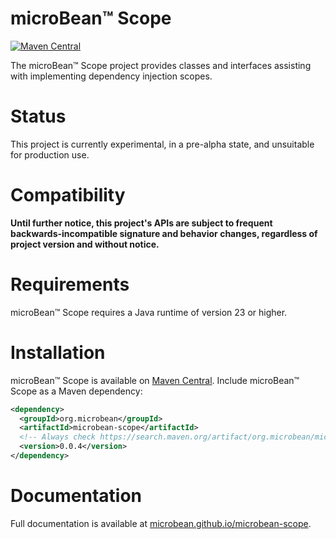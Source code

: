 # microBean™ Scope

[![Maven Central](https://maven-badges.herokuapp.com/maven-central/org.microbean/microbean-scope/badge.svg)](https://maven-badges.herokuapp.com/maven-central/org.microbean/microbean-scope)

The microBean™ Scope project provides classes and interfaces assisting with implementing dependency injection scopes.

# Status

This project is currently experimental, in a pre-alpha state, and unsuitable for production use.

# Compatibility

**Until further notice, this project's APIs are subject to frequent backwards-incompatible signature and behavior
changes, regardless of project version and without notice.**

# Requirements

microBean™ Scope requires a Java runtime of version 23 or higher.

# Installation

microBean™ Scope is available on [Maven Central](https://search.maven.org/).  Include microBean™ Scope as a Maven
dependency:

```xml
<dependency>
  <groupId>org.microbean</groupId>
  <artifactId>microbean-scope</artifactId>
  <!-- Always check https://search.maven.org/artifact/org.microbean/microbean-scope for up-to-date available versions. -->
  <version>0.0.4</version>
</dependency>
```

# Documentation

Full documentation is available at [microbean.github.io/microbean-scope](https://microbean.github.io/microbean-scope/).
